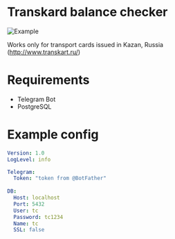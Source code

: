 # Transkard balance checker
![Example](https://user-images.githubusercontent.com/5345489/61315442-6ee13080-a807-11e9-81b0-d685df08ca49.png)

Works only for transport cards issued in Kazan, Russia (http://www.transkart.ru/)

# Requirements
- Telegram Bot
- PostgreSQL

# Example config
```yaml
Version: 1.0
LogLevel: info

Telegram:
  Token: "token from @BotFather"
  
DB:
  Host: localhost
  Port: 5432
  User: tc
  Password: tc1234
  Name: tc
  SSL: false
```
